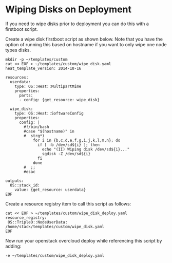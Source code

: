 # Wiping Disks on Deployment
If you need to wipe disks prior to deployment you can do this with a firstboot script.  

Create a wipe disk firstboot script as shown below.  Note that you have the option of running this based on hostname if you want to only wipe one node types disks.

```
mkdir -p ~/templates/custom
cat << EOF > ~/templates/custom/wipe_disk.yaml
heat_template_version: 2014-10-16 

resources: 
  userdata: 
    type: OS::Heat::MultipartMime 
    properties: 
      parts: 
      - config: {get_resource: wipe_disk} 

  wipe_disk: 
    type: OS::Heat::SoftwareConfig 
    properties: 
      config: | 
        #!/bin/bash 
        #case "$(hostname)" in 
        #  strg*) 
            for i in {b,c,d,e,f,g,i,j,k,l,m,n}; do 
              if [ -b /dev/sd${i} ]; then 
                echo "(II) Wiping disk /dev/sd${i}..." 
                sgdisk -Z /dev/sd${i} 
              fi 
            done 
        #  ;; 
        #esac 

outputs:  
  OS::stack_id: 
    value: {get_resource: userdata}
EOF
```

Create a resource registry item to call this script as follows:
```
cat << EOF > ~/templates/custom/wipe_disk_deploy.yaml
resource_registry:
 OS::TripleO::NodeUserData: /home/stack/templates/custom/wipe_disk.yaml
EOF
```

Now run your openstack overcloud deploy while referencing this script by adding:
```
-e ~/templates/custom/wipe_disk_deploy.yaml
```
